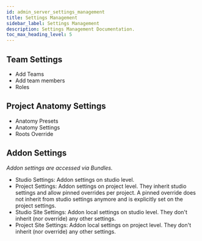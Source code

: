 ```yaml
---
id: admin_server_settings_management
title: Settings Management
sidebar_label: Settings Management
description: Settings Management Documentation.
toc_max_heading_level: 5
---
```



## Team Settings

- Add Teams
- Add team members
- Roles

## Project Anatomy Settings

- Anatomy Presets
- Anatomy Settings
- Roots Override

## Addon Settings

*Addon settings are accessed via Bundles.*

- Studio Settings: Addon settings on studio level.
- Project Settings: Addon settings on project level. They inherit studio settings and allow pinned overrides per project. A pinned override does not inherit from studio settings anymore and is explicitly set on the project settings.
- Studio Site Settings: Addon local settings on studio level. They don't inherit (nor override) any other settings.
- Project Site Settings: Addon local settings on project level. They don't inherit (nor override) any other settings.
